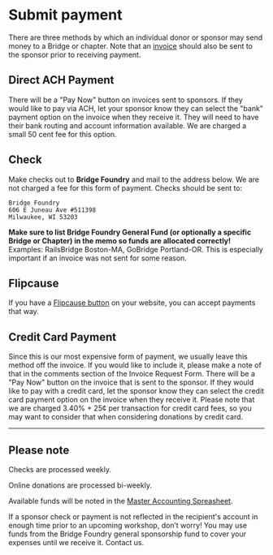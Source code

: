 
# Submit payment
There are three methods by which an individual donor or sponsor may send money to a Bridge or chapter. Note that an [invoice](request-invoice.md) should also be sent to the sponsor prior to receiving payment.

## Direct ACH Payment
There will be a "Pay Now" button on invoices sent to sponsors. If they would like to pay via ACH, let your sponsor know they can select the "bank" payment option on the invoice when they receive it. They will need to have their bank routing and account information available. We are charged a small 50 cent fee for this option.

## Check
Make checks out to **Bridge Foundry** and mail to the address below. We are not charged a fee for this form of payment. Checks should be sent to:
```
Bridge Foundry
606 E Juneau Ave #511398
Milwaukee, WI 53203
```
**Make sure to list Bridge Foundry General Fund (or optionally a specific Bridge or Chapter) in the memo so funds are allocated correctly!** Examples: RailsBridge Boston-MA, GoBridge Portland-OR. This is especially important if an invoice was not sent for some reason.

## Flipcause
If you have a [Flipcause button](online-donations.md) on your website, you can accept payments that way. 

## Credit Card Payment
Since this is our most expensive form of payment, we usually leave this method off the invoice. If you would like to include it, please make a note of that in the comments section of the Invoice Request Form. There will be a "Pay Now" button on the invoice that is sent to the sponsor. If they would like to pay with a credit card, let the sponsor know they can select the credit card payment option on the invoice when they receive it. Please note that we are charged 3.40% + 25¢ per transaction for credit card fees, so you may want to consider that when considering donations by credit card.

---
## Please note
Checks are processed weekly.

Online donations are processed bi-weekly.

Available funds will be noted in the [Master Accounting Spreasheet](../monitoring-your-funds.md).

If a sponsor check or payment is not reflected in the recipient's account in enough time prior to an upcoming workshop, don’t worry! You may use funds from the Bridge Foundry general sponsorship fund to cover your expenses until we receive it. Contact us.
